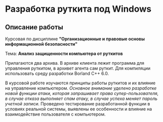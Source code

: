 # Разработка руткита под Windows

## Описание работы

Курсовая по дисциплине **"Организационные и правовые основы информационной безопасности"**

Тема: **Анализ защищенности компьютера от руткитов**

Прилагаются два архива. В архиве клиента лежит программа для управления руткитом, в архивет агента сам руткит. Для компиляции использовать среду разработки Borland C++ 6.0.

В курсовой работе изучаются принципы работы руткитов и их влияние на управление компьютером. *Основное внимание уделено разработке новой функции атаки, которая запрашивает права супер-пользователя, в случае отказа выполняет спам атаку, в случае успеха меняет пароль учетной записи.* Проведено тестирование разработанной функции в условиях реальной системы, выявлены ее особенности и влияние на взаимодействие пользователя с компьютером.
